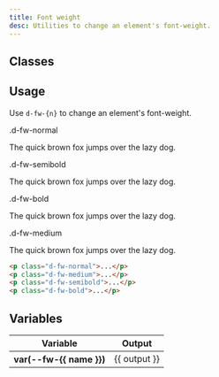 ```yaml
---
title: Font weight
desc: Utilities to change an element's font-weight.
---
```


## Classes

<utility-class-table>
  <template #content>
    <tbody>
      <tr v-for="{ name, output } in weight">
        <th scope="row" class="d-ff-mono d-fc-purple-400 d-fw-normal d-fs-100">
          .d-fw-{{ name }}
        </th>
        <td class="d-ff-mono d-fs-100">
          font-weight: var(--fw-{{ name }}) !important;
        </td>
      </tr>
    </tbody>
  </template>
</utility-class-table>

## Usage

Use `d-fw-{n}` to change an element's font-weight.

<code-well-header class="d-d-flex d-jc-center d-fd-column d-p24 d-bgc-purple-100 d-w100p d-hmn102" custom>
  <div class="d-d-grid d-gg16 d-ai-center" style="grid-template-columns: 10rem 1fr">
    <div class="d-fs-100 d-ff-mono d-fc-purple-400">.d-fw-normal</div>
    <div><p class="d-fs-300 d-fw-normal">The quick brown fox jumps over the lazy dog.</p></div>
    <div class="d-fs-100 d-ff-mono d-fc-purple-400">.d-fw-semibold</div>
    <div><p class="d-fs-300 d-fw-medium">The quick brown fox jumps over the lazy dog.</p></div>
    <div class="d-fs-100 d-ff-mono d-fc-purple-400">.d-fw-bold</div>
    <div><p class="d-fs-300 d-fw-semibold">The quick brown fox jumps over the lazy dog.</p></div>
    <div class="d-fs-100 d-ff-mono d-fc-purple-400">.d-fw-medium</div>
    <div><p class="d-fs-300 d-fw-bold">The quick brown fox jumps over the lazy dog.</p></div>
  </div>
</code-well-header>

```html
<p class="d-fw-normal">...</p>
<p class="d-fw-medium">...</p>
<p class="d-fw-semibold">...</p>
<p class="d-fw-bold">...</p>
```

<script setup>
  import { weight } from '@data/type.json';
</script>

## Variables

<table class="d-table dialtone-doc-table">
  <thead>
      <tr>
          <th scope="col" class="d-w25p">Variable</th>
          <th scope="col">Output</th>
      </tr>
  </thead>
  <tbody>
    <tr v-for="{ name, output } in weight">
      <th scope="row" class="d-ff-mono d-fc-purple-400 d-fw-normal d-fs-100">var(--fw-{{ name }})</th>
      <td class="d-ff-mono d-fs-100">{{ output }}</td>
    </tr>
  </tbody>
</table>

